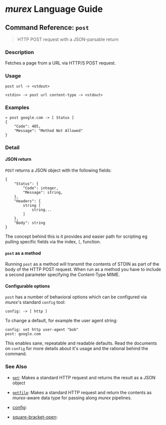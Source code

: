 # _murex_ Language Guide

## Command Reference: `post`

> HTTP POST request with a JSON-parsable return

### Description

Fetches a page from a URL via HTTP/S POST request.

### Usage

    post url -> <stdout>
    
    <stdin> -> post url content-type -> <stdout>

### Examples

    » post google.com -> [ Status ] 
    {
        "Code": 405,
        "Message": "Method Not Allowed"
    }

### Detail

#### JSON return

`POST` returns a JSON object with the following fields:

    {
        "Status": {
            "Code": integer,
            "Message": string,
        },
        "Headers": {
            string [
                string...
            ]
        },
        "Body": string
    }
    
The concept behind this is it provides and easier path for scripting eg pulling
specific fields via the index, `[`, function.

#### `post` as a method

Running `post` as a method will transmit the contents of STDIN as part of the
body of the HTTP POST request. When run as a method you have to include a second
parameter specifying the Content-Type MIME.

#### Configurable options

`post` has a number of behavioral options which can be configured via _murex_'s
standard `config` tool:

    config: -> [ http ]
    
To change a default, for example the user agent string:

    config: set http user-agent "bob"
    post: google.com
    
This enables sane, repeatable and readable defaults. Read the documents on
`config` for more details about it's usage and the rational behind the command.

### See Also

* [`get`](../docs/commands/get.md):
  Makes a standard HTTP request and returns the result as a JSON object
* [`getfile`](../docs/commands/getfile.md):
  Makes a standard HTTP request and return the contents as _murex_-aware data type for passing along _murex_ pipelines.
* [config](../docs/commands/commands/config.md):
  
* [square-bracket-open](../docs/commands/commands/square-bracket-open.md):
  